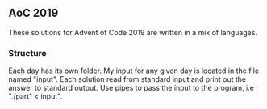 ## AoC 2019
These solutions for Advent of Code 2019 are written in a mix of languages.

### Structure
Each day has its own folder. My input for any given day is located in the file named "input". Each solution read from standard input and print out the answer to standard output. Use pipes to pass the input to the program, i.e "./part1 < input".
